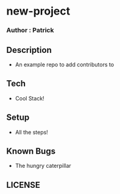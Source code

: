 # new-project

### Author : Patrick

## Description
- An example repo to add contributors to

## Tech
- Cool Stack!

## Setup
- All the steps!

## Known Bugs
- The hungry caterpillar

## LICENSE
